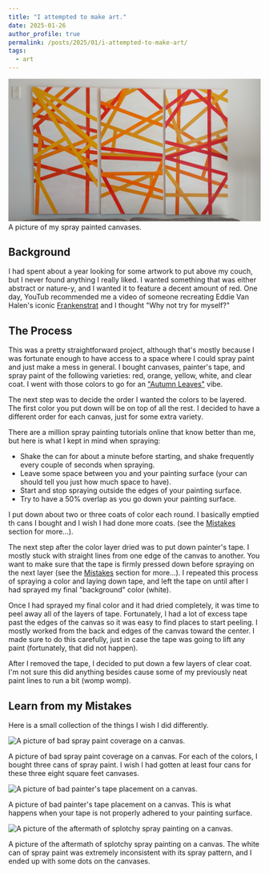 ```yaml
---
title: "I attempted to make art."
date: 2025-01-26
author_profile: true
permalink: /posts/2025/01/i-attempted-to-make-art/
tags:
  - art
---
```


<img src="/images/blog/2025-01-26/paintings.jpeg" alt="A picture of my spray painted canvases." />
A picture of my spray painted canvases.

## Background

I had spent about a year looking for some artwork to put above my couch, but I never found anything I really liked. I wanted something that was either abstract or nature-y, and I wanted it to feature a decent amount of red. One day, YouTub recommended me a video of someone recreating Eddie Van Halen's iconic [Frankenstrat](https://en.wikipedia.org/wiki/Frankenstrat) and I thought "Why not try for myself?"

## The Process

This was a pretty straightforward project, although that's mostly because I was fortunate enough to have access to a space where I could spray paint and just make a mess in general. I bought canvases, painter's tape, and spray paint of the following varieties: red, orange, yellow, white, and clear coat. I went with those colors to go for an ["Autumn Leaves"](https://www.youtube.com/watch?v=P7tHHyXvJII) vibe.

The next step was to decide the order I wanted the colors to be layered. The first color you put down will be on top of all the rest. I decided to have a different order for each canvas, just for some extra variety.

There are a million spray painting tutorials online that know better than me, but here is what I kept in mind when spraying:

- Shake the can for about a minute before starting, and shake frequently every couple of seconds when spraying.
- Leave some space between you and your painting surface (your can should tell you just how much space to have).
- Start and stop spraying outside the edges of your painting surface.
- Try to have a 50% overlap as you go down your painting surface.

I put down about two or three coats of color each round. I basically emptied th cans I bought and I wish I had done more coats. (see the [Mistakes](#learn-from-my-mistakes) section for more...).

The next step after the color layer dried was to put down painter's tape. I mostly stuck with straight lines from one edge of the canvas to another. You want to make sure that the tape is firmly pressed down before spraying on the next layer (see the [Mistakes](#learn-from-my-mistakes) section for more...). I repeated this process of spraying a color and laying down tape, and left the tape on until after I had sprayed my final "background" color (white).

Once I had sprayed my final color and it had dried completely, it was time to peel away all of the layers of tape. Fortunately, I had a lot of excess tape past the edges of the canvas so it was easy to find places to start peeling. I mostly worked from the back and edges of the canvas toward the center. I made sure to do this carefully, just in case the tape was going to lift any paint (fortunately, that did not happen).

After I removed the tape, I decided to put down a few layers of clear coat. I'm not sure this did anything besides cause some of my previously neat paint lines to run a bit (womp womp).

## Learn from my Mistakes

Here is a small collection of the things I wish I did differently.

<img src="/images/blog/2025-01-26/bad-coverage.jpg" alt="A picture of bad spray paint coverage on a canvas." />

A picture of bad spray paint coverage on a canvas. For each of the colors, I bought three cans of spray paint. I wish I had gotten at least four cans for these three eight square feet canvases.

<img src="/images/blog/2025-01-26/bad-taping.jpg" alt="A picture of bad painter's tape placement on a canvas." />

A picture of bad painter's tape placement on a canvas. This is what happens when your tape is not properly adhered to your painting surface.

<img src="/images/blog/2025-01-26/splotchy-spray-paint.jpg"
          alt="A picture of the aftermath of splotchy spray painting on a canvas." />

A picture of the aftermath of splotchy spray painting on a canvas. The white can of spray paint was extremely inconsistent with its spray pattern, and I ended up with some dots on the canvases.
